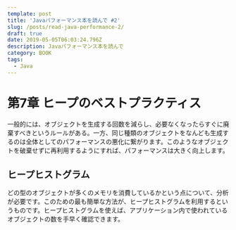 ```yaml
---
template: post
title: 'Javaパフォーマンス本を読んで #2'
slug: /posts/read-java-performance-2/
draft: true
date: 2019-05-05T06:03:24.796Z
description: Javaパフォーマンス本を読んで
category: BOOK
tags:
  - Java
---
```

# 第7章 ヒープのベストプラクティス
一般的には、オブジェクトを生成する回数を減らし、必要なくなったらすぐに廃棄すべきというルールがある。一方、同じ種類のオブジェクトをなんども生成するのは全体としてのパフォーマンスの悪化に繋がります。このようなオブジェクトを破棄せずに再利用するようにすれば、パフォーマンスは大きく向上します。  

## ヒープヒストグラム  
どの型のオブジェクトが多くのメモリを消費しているかという点について、分析が必要です。このための最も簡単な方法が、ヒープヒストグラムを利用するというものです。ヒープヒストグラムを使えば、アプリケーション内で使われているオブジェクトの数を手早く確認できます。
